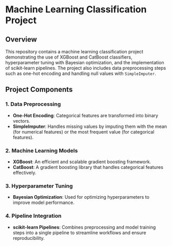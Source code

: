 # Machine Learning Classification Project

## Overview

This repository contains a machine learning classification project demonstrating the use of XGBoost and CatBoost classifiers, hyperparameter tuning with Bayesian optimization, and the implementation of scikit-learn pipelines. The project also includes data preprocessing steps such as one-hot encoding and handling null values with `SimpleImputer`.

## Project Components

### 1. **Data Preprocessing**
- **One-Hot Encoding**: Categorical features are transformed into binary vectors.
- **SimpleImputer**: Handles missing values by imputing them with the mean (for numerical features) or the most frequent value (for categorical features).

### 2. **Machine Learning Models**
- **XGBoost**: An efficient and scalable gradient boosting framework.
- **CatBoost**: A gradient boosting library that handles categorical features effectively.

### 3. **Hyperparameter Tuning**
- **Bayesian Optimization**: Used for optimizing hyperparameters to improve model performance.

### 4. **Pipeline Integration**
- **scikit-learn Pipelines**: Combines preprocessing and model training steps into a single pipeline to streamline workflows and ensure reproducibility.

